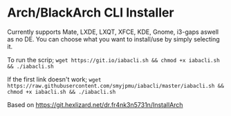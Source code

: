 # Arch/BlackArch CLI Installer

Currently supports Mate, LXDE, LXQT, XFCE, KDE, Gnome, i3-gaps aswell as no DE.
You can choose what you want to install/use by simply selecting it.

To run the scrip;
`wget https://git.io/iabacli.sh && chmod +x iabacli.sh && ./iabacli.sh`

If the first link doesn't work;
`wget https://raw.githubusercontent.com/smyjpmu/iabacli/master/iabacli.sh && chmod +x iabacli.sh && ./iabacli.sh`

Based on https://git.hexlizard.net/dr.fr4nk3n5731n/InstallArch
